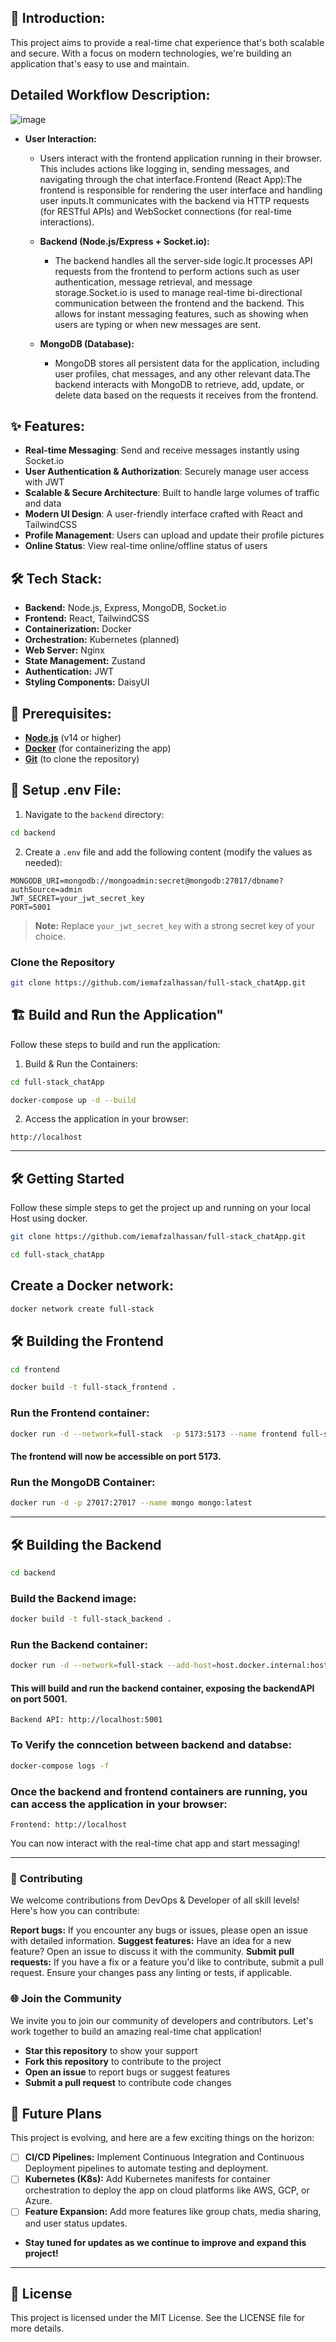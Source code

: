 ## 📝 Introduction:

This project aims to provide a real-time chat experience that's both scalable and secure. With a focus on modern technologies, we're building an application that's easy to use and maintain.

## Detailed Workflow Description:

![image](https://github.com/user-attachments/assets/f845a188-8e70-42f7-8577-30af38e83053)

- **User Interaction:**

  - Users interact with the frontend application running in their browser. This includes actions like logging in, sending messages, and navigating through the chat interface.Frontend (React App):The frontend is responsible for rendering the user interface and handling user inputs.It communicates with the backend via HTTP requests (for RESTful APIs) and WebSocket connections (for real-time interactions).

  - **Backend (Node.js/Express + Socket.io):**

    - The backend handles all the server-side logic.It processes API requests from the frontend to perform actions such as user authentication, message retrieval, and message storage.Socket.io is used to manage real-time bi-directional communication between the frontend and the backend. This allows for instant messaging features, such as showing when users are typing or when new messages are sent.

  - **MongoDB (Database):**
    - MongoDB stores all persistent data for the application, including user profiles, chat messages, and any other relevant data.The backend interacts with MongoDB to retrieve, add, update, or delete data based on the requests it receives from the frontend.

## ✨ Features:

- **Real-time Messaging**: Send and receive messages instantly using Socket.io
- **User Authentication & Authorization**: Securely manage user access with JWT
- **Scalable & Secure Architecture**: Built to handle large volumes of traffic and data
- **Modern UI Design**: A user-friendly interface crafted with React and TailwindCSS
- **Profile Management**: Users can upload and update their profile pictures
- **Online Status**: View real-time online/offline status of users

## 🛠️ Tech Stack:

- **Backend:** Node.js, Express, MongoDB, Socket.io
- **Frontend:** React, TailwindCSS
- **Containerization:** Docker
- **Orchestration:** Kubernetes (planned)
- **Web Server:** Nginx
- **State Management:** Zustand
- **Authentication:** JWT
- **Styling Components:** DaisyUI

## 🔧 Prerequisites:

- **[Node.js](https://nodejs.org/)** (v14 or higher)
- **[Docker](https://www.docker.com/get-started)** (for containerizing the app)
- **[Git](https://git-scm.com/downloads)** (to clone the repository)

## 📝 Setup .env File:

1. Navigate to the `backend` directory:

```bash
cd backend
```

2. Create a `.env` file and add the following content (modify the values as needed):

```env
MONGODB_URI=mongodb://mongoadmin:secret@mongodb:27017/dbname?authSource=admin
JWT_SECRET=your_jwt_secret_key
PORT=5001
```

> **Note:** Replace `your_jwt_secret_key` with a strong secret key of your choice.

### Clone the Repository

```bash
git clone https://github.com/iemafzalhassan/full-stack_chatApp.git
```

## 🏗️ Build and Run the Application"

Follow these steps to build and run the application:

1. Build & Run the Containers:

```bash
cd full-stack_chatApp
```

```bash
docker-compose up -d --build
```

2. Access the application in your browser:

```
http://localhost
```

---

## 🛠️ Getting Started

Follow these simple steps to get the project up and running on your local Host using docker.

```bash
git clone https://github.com/iemafzalhassan/full-stack_chatApp.git
```

```bash
cd full-stack_chatApp
```

## Create a Docker network:

```bash
docker network create full-stack
```

## 🛠️ Building the Frontend

```bash
cd frontend
```

```bash
docker build -t full-stack_frontend .
```

### Run the Frontend container:

```bash
docker run -d --network=full-stack  -p 5173:5173 --name frontend full-stack_frontend:latest
```

#### The frontend will now be accessible on port 5173.

### Run the MongoDB Container:

```bash
docker run -d -p 27017:27017 --name mongo mongo:latest
```

---

## 🛠️ Building the Backend

```bash
cd backend
```

### Build the Backend image:

```bash
docker build -t full-stack_backend .
```

### Run the Backend container:

```bash
docker run -d --network=full-stack --add-host=host.docker.internal:host-gateway -p 5001:5001 --env-file .env full-stack_backend

```

#### This will build and run the backend container, exposing the backendAPI on port 5001.

`Backend API: http://localhost:5001`

### To Verify the conncetion between backend and databse:

```bash
docker-compose logs -f
```

### Once the backend and frontend containers are running, you can access the application in your browser:

`Frontend: http://localhost`

You can now interact with the real-time chat app and start messaging!

---

### 🤝 Contributing

We welcome contributions from DevOps & Developer of all skill levels! Here's how you can contribute:

**Report bugs:** If you encounter any bugs or issues, please open an issue with detailed information.
**Suggest features:** Have an idea for a new feature? Open an issue to discuss it with the community.
**Submit pull requests:** If you have a fix or a feature you'd like to contribute, submit a pull request. Ensure your changes pass any linting or tests, if applicable.

### 🌐 Join the Community

We invite you to join our community of developers and contributors. Let's work together to build an amazing real-time chat application!

- **Star this repository** to show your support
- **Fork this repository** to contribute to the project
- **Open an issue** to report bugs or suggest features
- **Submit a pull request** to contribute code changes

## 🔮 Future Plans

This project is evolving, and here are a few exciting things on the horizon:

- [ ] **CI/CD Pipelines:** Implement Continuous Integration and Continuous Deployment pipelines to automate testing and deployment.
- [ ] **Kubernetes (K8s):** Add Kubernetes manifests for container orchestration to deploy the app on cloud platforms like AWS, GCP, or Azure.
- [ ] **Feature Expansion:** Add more features like group chats, media sharing, and user status updates.
- **Stay tuned for updates as we continue to improve and expand this project!**

---

## 📜 License

This project is licensed under the MIT License. See the LICENSE file for more details.
